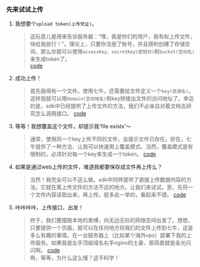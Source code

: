### 先来试试上传

1. 我想要个`upload token(上传凭证)`。
   > 这玩意儿是用来告诉服务器：“嘿，我是你们的用户，我有权上传文件，快给我放行！”。理论上，只要你注册了帐号，并且顺利创建了存储空间，那么你就可以使用`accessKey、secretKey(密钥对)`和`bucket(空间名)`来生成token了。  
   [code](https://github.com/dtynn/qiniu-video-demo/blob/master/code/1/upload_token.py)  
    

2. 成功上传！
   > 首先我得有一个文件。使用七牛，还需要给文件定义一个`key(资源名)`，这样我就可以用`domain(空间域名)`和key拼接出文件的访问地址了。幸运的是，sdk中已经提供了上传文件的方法，我们不必亲自对着文档去研究怎么调用接口。
   [code](https://github.com/dtynn/qiniu-video-demo/blob/master/code/1/upload_basic.py)  

3. 等等！我想覆盖这个文件，却提示我'file exists'～
   > 通常，使用同一个key上传不同的文件，会提示文件已存在。好在，七牛提供了一种方法，让我可以快速用上覆盖模式。当然，覆盖模式是有限制的，必须针对每一个key来生成一个token。
   [code](https://github.com/dtynn/qiniu-video-demo/blob/master/code/1/upload_scope.py)  

4. 如果是通过web上传的文件，难道我都要保存成文件再上传么？
   > 当然！我完全可以不这么做。sdk中同样提供了直接上传数据内容的方法。它就在离上传文件的方法不远的地方。让我们来试试。恩，先将一个文件内容读取出来，再上传。挺多此一举的，看起来不错。
   [code](https://github.com/dtynn/qiniu-video-demo/blob/master/code/1/upload_put.py)  

5. 咔咔咔咔，上传接口，出发！
   > 终于，我们要摆脱本地的束缚，向无边无际的网络空间出发了。想想，只要提供一个页面，就可以在任何地方将我们的文件上传到七牛，这是多么有趣的事情。在一台服务器上（比如某个海外vps）部署下我的上传服务。如果我是左手顶级域名右手nginx的土豪，那简直就是金光闪闪啊。
   [code](https://github.com/dtynn/qiniu-video-demo/blob/master/code/1/upload_app.py)  
   啊，等等，为什么这么慢？这不科学！